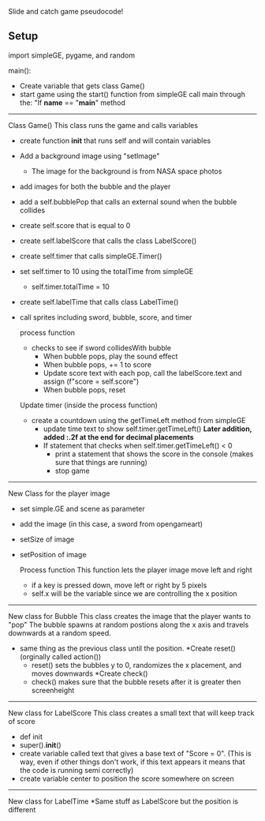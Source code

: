 Slide and catch game pseudocode!

Setup
--------------
import simpleGE, pygame, and random

main():
* Create variable that gets class Game()
* start game using the start() function from simpleGE
call main through the:
  "If __name__ == "__main__"
method
---------
Class Game()
This class runs the game and calls variables 
* create function __init__ that runs self and will contain variables
* Add a background image using "setImage"
  * The image for the background is from NASA space photos
* add images for both the bubble and the player
* add a self.bubblePop that calls an external sound when the bubble collides
* create self.score that is equal to 0
* create self.labelScore that calls the class LabelScore()
* create self.timer that calls simpleGE.Timer()
* set self.timer to 10 using the totalTime from simpleGE
  * self.timer.totalTime = 10
* create self.labelTime that calls class LabelTime()
* call sprites including sword, bubble, score, and timer
  
  process function
  * checks to see if sword collidesWith bubble
     * When bubble pops, play the sound effect
     * When bubble pops, += 1 to score
     * Update score text with each pop, call the labelScore.text and assign (f"score = self.score")
     * When bubble pops, reset
       
   Update timer (inside the process function)
  * create a countdown using the getTimeLeft method from simpleGE
     * update time text to show self.timer.getTimeLeft() **Later addition, added :.2f at the end for decimal placements**
     * If statement that checks when self.timer.getTimeLeft() < 0
       * print a statement that shows the score in the console (makes sure that things are running)
       * stop game
---------
New Class for the player image
* set simple.GE and scene as parameter
* add the image (in this case, a sword from opengameart)
* setSize of image
* setPosition of image

  Process function
  This function lets the player image move left and right
  * if a key is pressed down, move left or right by 5 pixels
  * self.x will be the variable since we are controlling the x position
---------
New class for Bubble
 This class creates the image that the player wants to "pop"
 The bubble spawns at random postions along the x axis and travels downwards at a random speed.
* same thing as the previous class until the position.
*Create reset() (orginally called action())
  * reset() sets the bubbles y to 0, randomizes the x placement, and moves downwards
*Create check()
  * check() makes sure that the bubble resets after it is greater then screenheight
---------
New class for LabelScore
  This class creates a small text that will keep track of score
  * def init
  * super().__init__()
  * create variable called text that gives a base text of "Score = 0". (This is way, even if other things don't work, if this text appears it means that the code is running semi correctly)
  * create variable center to position the score somewhere on screen
---------
New class for LabelTime
*Same stuff as LabelScore but the position is different




